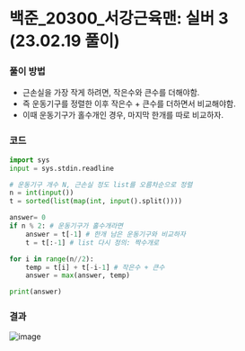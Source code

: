 # 백준_20300_서강근육맨: 실버 3 (23.02.19 풀이)

### 풀이 방법
- 근손실을 가장 작게 하려면, 작은수와 큰수를 더해야함.
- 즉 운동기구를 정렬한 이후 작은수 + 큰수를 더하면서 비교해야함.
- 이때 운동기구가 홀수개인 경우, 마지막 한개를 따로 비교하자.

### 코드
```python
import sys 
input = sys.stdin.readline

# 운동기구 개수 N, 근손실 정도 list를 오름차순으로 정렬
n = int(input())
t = sorted(list(map(int, input().split())))

answer= 0
if n % 2: # 운동기구가 홀수개라면
    answer = t[-1] # 한개 남은 운동기구와 비교하자
    t = t[:-1] # list 다시 정의: 짝수개로

for i in range(n//2):
    temp = t[i] + t[-i-1] # 작은수 + 큰수
    answer = max(answer, temp)

print(answer)
```

### 결과
![image](https://user-images.githubusercontent.com/69101394/219936082-3c7be2e3-4cde-425d-9d8f-f491ab0d40f3.png)
